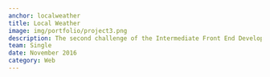 ```yaml
---
anchor: localweather
title: Local Weather
image: img/portfolio/project3.png
description: The second challenge of the Intermediate Front End Development Project's section, The live demo and source code can be found <a href="http://codepen.io/davidsanchez96/pen/rWzqBo">here</a>. Using Bootstrap framework, jQuery & APIs.
team: Single
date: November 2016
category: Web
---
```

